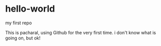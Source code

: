 # hello-world
my first repo

This is pacharal, using Github for the very first time.
i don't know what is going on, but ok!
